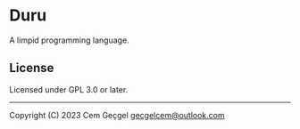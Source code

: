 # Duru

A limpid programming language.

## License

Licensed under GPL 3.0 or later.

---

Copyright (C) 2023 Cem Geçgel <gecgelcem@outlook.com>
